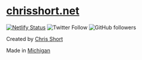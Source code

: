 # [chrisshort.net](https://chrisshort.net)

[![Netlify Status](https://api.netlify.com/api/v1/badges/de93504e-cc4e-44a7-a436-b0c9d5b826d6/deploy-status)](https://app.netlify.com/sites/chrisshort/deploys)
![Twitter Follow](https://img.shields.io/twitter/follow/ChrisShort?style=social)
![GitHub followers](https://img.shields.io/github/followers/chris-short?style=social)

Created by [Chris Short](https://chrisshort.net/about/)

Made in [Michigan](https://www.michigan.org/)
